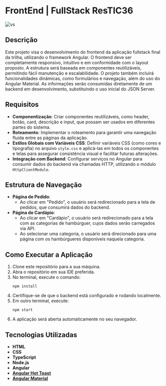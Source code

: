 # FrontEnd | FullStack ResTIC36  

![vs](https://github.com/user-attachments/assets/259489a8-65be-4a28-96fc-c5ec67b2f54d)

## Descrição  

Este projeto visa o desenvolvimento do frontend da aplicação fullstack final da trilha, utilizando o framework Angular. O frontend deve ser completamente responsivo, intuitivo e em conformidade com o layout proposto. A estrutura será baseada em componentes reutilizáveis, permitindo fácil manutenção e escalabilidade. O projeto também incluirá funcionalidades dinâmicas, como formulários e navegação, além do uso do Angular Material. As informações serão consumidas diretamente de um backend em desenvolvimento, substituindo o uso inicial do JSON Server.  

## Requisitos  

- **Componentização**: Criar componentes reutilizáveis, como header, botão, card, descrição e input, que possam ser usados em diferentes partes do sistema.  
- **Roteamento**: Implementar o roteamento para garantir uma navegação fluida entre as páginas da aplicação.  
- **Estilos Globais com Variáveis CSS**: Definir variáveis CSS (como cores e tipografia) no arquivo `style.css` e aplicá-las em todos os componentes e telas para assegurar consistência visual e facilitar futuras alterações.  
- **Integração com Backend**: Configurar serviços no Angular para consumir dados do backend via chamadas HTTP, utilizando o módulo `HttpClientModule`.  

## Estrutura de Navegação  

- **Página de Pedido**:  
  - Ao clicar em "Pedido", o usuário será redirecionado para a tela de pedidos, que consumirá dados do backend.  
- **Página de Cardápio**:  
  - Ao clicar em "Cardápio", o usuário será redirecionado para a tela com as categorias de hambúrguer, cujos dados serão carregados via API.  
  - Ao selecionar uma categoria, o usuário será direcionado para uma página com os hambúrgueres disponíveis naquela categoria.  

## Como Executar a Aplicação  

1. Clone este repositório para a sua máquina.  
2. Abra o repositório em sua IDE preferida.  
3. No terminal, execute o comando:  
   ```  
   npm install  
   ```  
4. Certifique-se de que o backend está configurado e rodando localmente.  
5. Em outro terminal, execute:  
   ```  
   npm start  
   ```  
6. A aplicação será aberta automaticamente no seu navegador.  

## Tecnologias Utilizadas  

- **HTML**  
- **CSS**  
- **TypeScript**  
- **Node.js**  
- **Angular**  
- **[Angular Hot Toast](https://ngxpert.github.io/hot-toast/)**  
- **[Angular Material](https://material.angular.io/)**  
